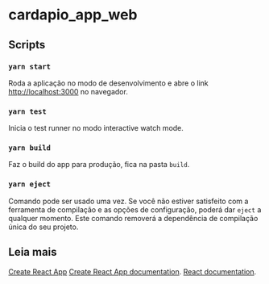 # cardapio_app_web
## Scripts
### `yarn start`

Roda a aplicação no modo de desenvolvimento e
abre o link [http://localhost:3000](http://localhost:3000) no navegador.

### `yarn test`
Inicia o test runner no modo interactive watch mode.

### `yarn build`
Faz o build do app para produção, fica na pasta `build`.

### `yarn eject`
Comando pode ser usado uma vez. Se você não estiver satisfeito com a ferramenta de compilação e as opções de configuração, poderá dar `eject` a qualquer momento. Este comando removerá a dependência de compilação única do seu projeto.

## Leia mais
[Create React App](https://github.com/facebook/create-react-app)
[Create React App documentation](https://facebook.github.io/create-react-app/docs/getting-started).
[React documentation](https://reactjs.org/).